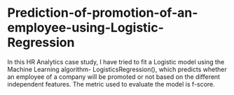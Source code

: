 # Prediction-of-promotion-of-an-employee-using-Logistic-Regression

In this HR Analytics case study, I have tried to fit a Logistic model using the Machine Learning algorithm- LogisticsRegression(), which predicts whether an employee of a company will be promoted or not based on the different independent features. The metric used to evaluate the model is f-score. 
